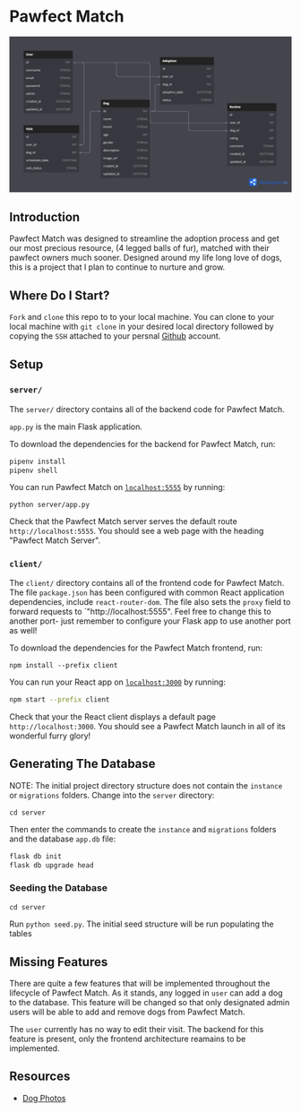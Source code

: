 # Pawfect Match

![Phase 5 Schema](<'./../Images/Phase-5-Schema%20(1).png>)

## Introduction

Pawfect Match was designed to streamline the adoption process and get our most precious resource, (4 legged balls of fur), matched with their pawfect owners much sooner. Designed around my life long love of dogs, this is a project that I plan to continue to nurture and grow.

## Where Do I Start?

`Fork` and `clone` this repo to to your local machine. You can clone to your local machine with `git clone` in your desired local directory followed by copying the `SSH` attached to your persnal [Github](https://github.com) account.

## Setup

### `server/`

The `server/` directory contains all of the backend code for Pawfect Match.

`app.py` is the main Flask application.

To download the dependencies for the backend for Pawfect Match, run:

```console
pipenv install
pipenv shell
```

You can run Pawfect Match on [`localhost:5555`](http://localhost:5555) by
running:

```console
python server/app.py
```

Check that the Pawfect Match server serves the default route `http://localhost:5555`. You
should see a web page with the heading "Pawfect Match Server".

### `client/`

The `client/` directory contains all of the frontend code for Pawfect Match. The file
`package.json` has been configured with common React application dependencies,
include `react-router-dom`. The file also sets the `proxy` field to forward
requests to `"http://localhost:5555". Feel free to change this to another port-
just remember to configure your Flask app to use another port as well!

To download the dependencies for the Pawfect Match frontend, run:

```console
npm install --prefix client
```

You can run your React app on [`localhost:3000`](http://localhost:3000) by
running:

```sh
npm start --prefix client
```

Check that your the React client displays a default page
`http://localhost:3000`. You should see a Pawfect Match launch in all of its wonderful furry glory!

## Generating The Database

NOTE: The initial project directory structure does not contain the `instance` or
`migrations` folders. Change into the `server` directory:

```console
cd server
```

Then enter the commands to create the `instance` and `migrations` folders and
the database `app.db` file:

```
flask db init
flask db upgrade head
```

### Seeding the Database

```console
cd server
```

Run `python seed.py`. The initial seed structure will be run populating the tables

## Missing Features

There are quite a few features that will be implemented throughout the lifecycle of Pawfect Match. As it stands, any logged in `user` can add a dog to the database. This feature will be changed so that only designated admin users will be able to add and remove dogs from Pawfect Match.

The `user` currently has no way to edit their visit. The backend for this feature is present, only the frontend architecture reamains to be implemented.

## Resources

- [Dog Photos](https://commons.wikimedia.org/wiki/List_of_dog_breeds)
